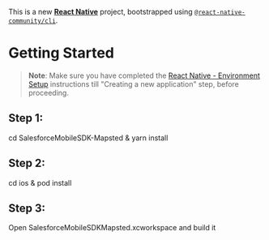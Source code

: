 This is a new [**React Native**](https://reactnative.dev) project, bootstrapped using [`@react-native-community/cli`](https://github.com/react-native-community/cli).

# Getting Started

> **Note**: Make sure you have completed the [React Native - Environment Setup](https://reactnative.dev/docs/environment-setup) instructions till "Creating a new application" step, before proceeding.

## Step 1:

cd SalesforceMobileSDK-Mapsted & yarn install

## Step 2:

cd ios & pod install

## Step 3:

Open SalesforceMobileSDKMapsted.xcworkspace and build it
